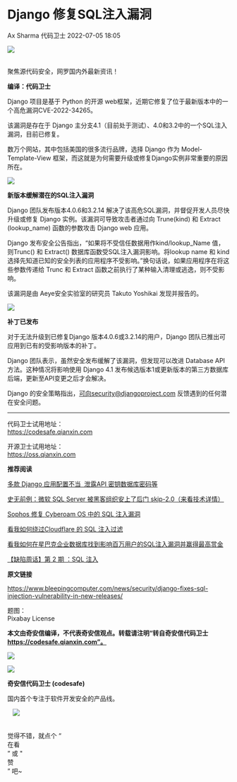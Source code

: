 #  Django 修复SQL注入漏洞   
Ax Sharma  代码卫士   2022-07-05 18:05  
  
![](https://mmbiz.qpic.cn/mmbiz_gif/Az5ZsrEic9ot90z9etZLlU7OTaPOdibteeibJMMmbwc29aJlDOmUicibIRoLdcuEQjtHQ2qjVtZBt0M5eVbYoQzlHiaw/640?wx_fmt=gif "")  
  
   
聚焦源代码安全，网罗国内外最新资讯！  
  
**编译：代码卫士**  
  
Django 项目是基于 Python 的开源 web框架，近期它修复了位于最新版本中的一个高危漏洞CVE-2022-34265。  
  
  
该漏洞是存在于 Django 主分支4.1（目前处于测试）、4.0和3.2中的一个SQL注入漏洞，目前已修复。  
  
数万个网站，其中包括美国的很多流行品牌，选择 Django 作为 Model-Template-View 框架，而这就是为何需要升级或修复Django实例非常重要的原因所在。  
  
  
![](https://mmbiz.qpic.cn/mmbiz_gif/oBANLWYScMRv6dVMBB6ZgFXrc3gJYh2xIbJqOo3lYgLLricCvwrNStZrGZnSTC3SAjqZDv36g4ZCkZP0WQxlDxw/640?wx_fmt=gif "")  
  
**新版本缓解潜在的SQL注入漏洞**  
  
  
  
Django 团队发布版本4.0.6和3.2.14 解决了该高危SQL漏洞，并督促开发人员尽快升级或修复 Django 实例。该漏洞可导致攻击者通过向 Trune(kind) 和 Extract (lookup_name) 函数的参数攻击 Django web 应用。  
  
Django 发布安全公告指出，“如果将不受信任数据用作kind/lookup_Name 值，则Trunc() 和 Extract() 数据库函数受SQL注入漏洞影响。将lookup name 和 kind 选择先知道已知的安全列表的应用程序不受影响。”换句话说，如果应用程序在将这些参数传递给 Trunc 和 Extract 函数之前执行了某种输入清理或逃逸，则不受影响。  
  
该漏洞是由 Aeye安全实验室的研究员 Takuto Yoshikai 发现并报告的。  
  
  
![](https://mmbiz.qpic.cn/mmbiz_gif/oBANLWYScMRv6dVMBB6ZgFXrc3gJYh2xIbJqOo3lYgLLricCvwrNStZrGZnSTC3SAjqZDv36g4ZCkZP0WQxlDxw/640?wx_fmt=gif "")  
  
**补丁已发布**  
  
  
  
对于无法升级到已修复Django 版本4.0.6或3.2.14的用户，Django 团队已推出可应用到已有的受影响版本的补丁。  
  
Django 团队表示，虽然安全发布缓解了该漏洞，但发现可以改进 Database API 方法。这种情况将影响使用 Django 4.1 发布候选版本1或更新版本的第三方数据库后端，更新至API变更之后才会解决。  
  
Django 的安全策略指出，可向security@djangoproject.com 反馈遇到的任何潜在安全问题。  
  
****  
  
代码卫士试用地址：  
https://codesafe.qianxin.com  
  
开源卫士试用地址：  
https://oss.qianxin.com  
  
  
  
  
  
  
  
  
  
  
**推荐阅读**  
  
[多款 Django 应用配置不当  泄露API 密钥数据库密码等](http://mp.weixin.qq.com/s?__biz=MzI2NTg4OTc5Nw==&mid=2247486789&idx=2&sn=521763a8289868668f2e22b4e2850860&chksm=ea973c2fdde0b539db8142f6b3df26fd818614c29a33504e3ef1125ea66fa0e6acb96da743dd&scene=21#wechat_redirect)  
  
  
[史无前例：微软 SQL Server 被黑客组织安上了后门 skip-2.0（来看技术详情）](http://mp.weixin.qq.com/s?__biz=MzI2NTg4OTc5Nw==&mid=2247491335&idx=1&sn=a605c33af49378abcaffe800b4455c88&chksm=ea972e6ddde0a77bae4e45bd81123099bc64c3dd512767351e7e595f4010a204feb8d37c79be&scene=21#wechat_redirect)  
  
  
[Sophos 修复 Cyberoam OS 中的 SQL 注入漏洞](http://mp.weixin.qq.com/s?__biz=MzI2NTg4OTc5Nw==&mid=2247498802&idx=2&sn=f481361fa7963f4f1b2b9a57c5c54312&chksm=ea94cd58dde3444e44870fd2833121c992e9af3d635031e84e710f039940f1f713a62f5022cd&scene=21#wechat_redirect)  
  
  
[看我如何绕过Cloudflare 的 SQL 注入过滤](http://mp.weixin.qq.com/s?__biz=MzI2NTg4OTc5Nw==&mid=2247495128&idx=1&sn=f57fc6d8dfcfd3b900224c2a3dbaa0a0&chksm=ea94dcb2dde355a429a91ec3ad5d0138cac297dad4dc574638670b4b3db0d645b156bd9e712a&scene=21#wechat_redirect)  
  
  
[看我如何在星巴克企业数据库找到影响百万用户的SQL注入漏洞并赢得最高赏金](http://mp.weixin.qq.com/s?__biz=MzI2NTg4OTc5Nw==&mid=2247490560&idx=1&sn=81bc1c1eca2b458a2b36fd9cca464494&chksm=ea972d6adde0a47cd27c52a5b418db612277245287d2d1484dce61a7353abc4452927f2f7f39&scene=21#wechat_redirect)  
  
  
[【缺陷周话】第 2 期 ：SQL 注入](http://mp.weixin.qq.com/s?__biz=MzI2NTg4OTc5Nw==&mid=2247488076&idx=1&sn=3101e6e5a7285c7f71a5f04e78f90709&chksm=ea972326dde0aa30ce0137e0996a536f51e6e2d23eb2a31aac3cdb47c342ff9672baf8699a1b&scene=21#wechat_redirect)  
  
  
  
  
  
**原文链接**  
  
https://www.bleepingcomputer.com/news/security/django-fixes-sql-injection-vulnerability-in-new-releases/  
  
  
题图：  
Pixabay License  
  
  
  
**本文由奇安信编译，不代表奇安信观点。转载请注明“转自奇安信代码卫士 https://codesafe.qianxin.com”。**  
  
  
  
  
![](https://mmbiz.qpic.cn/mmbiz_jpg/oBANLWYScMSf7nNLWrJL6dkJp7RB8Kl4zxU9ibnQjuvo4VoZ5ic9Q91K3WshWzqEybcroVEOQpgYfx1uYgwJhlFQ/640?wx_fmt=jpeg "")  
  
![](https://mmbiz.qpic.cn/mmbiz_jpg/oBANLWYScMSN5sfviaCuvYQccJZlrr64sRlvcbdWjDic9mPQ8mBBFDCKP6VibiaNE1kDVuoIOiaIVRoTjSsSftGC8gw/640?wx_fmt=jpeg "")  
  
**奇安信代码卫士 (codesafe)**  
  
国内首个专注于软件开发安全的产品线。  
  
   ![](https://mmbiz.qpic.cn/mmbiz_gif/oBANLWYScMQ5iciaeKS21icDIWSVd0M9zEhicFK0rbCJOrgpc09iaH6nvqvsIdckDfxH2K4tu9CvPJgSf7XhGHJwVyQ/640?wx_fmt=gif "")  
  
   
觉得不错，就点个 “  
在看  
” 或 "  
赞  
” 吧~  
